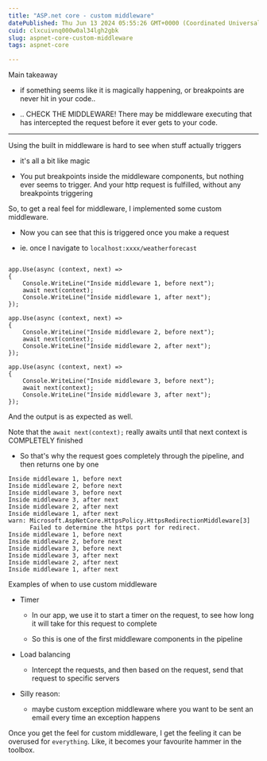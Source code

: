 ```yaml
---
title: "ASP.net core - custom middleware"
datePublished: Thu Jun 13 2024 05:55:26 GMT+0000 (Coordinated Universal Time)
cuid: clxcuivnq000w0al34lgh2gbk
slug: aspnet-core-custom-middleware
tags: aspnet-core

---
```


Main takeaway

* if something seems like it is magically happening, or breakpoints are never hit in your code..
    
* .. CHECK THE MIDDLEWARE! There may be middleware executing that has intercepted the request before it ever gets to your code.
    

---

Using the built in middleware is hard to see when stuff actually triggers

* it's all a bit like magic
    
* You put breakpoints inside the middleware components, but nothing ever seems to trigger. And your http request is fulfilled, without any breakpoints triggering
    

So, to get a real feel for middleware, I implemented some custom middleware.

* Now you can see that this is triggered once you make a request
    
* ie. once I navigate to `localhost:xxxx/weatherforecast`
    

```plaintext

app.Use(async (context, next) =>
{
    Console.WriteLine("Inside middleware 1, before next");
    await next(context);
    Console.WriteLine("Inside middleware 1, after next");
});

app.Use(async (context, next) =>
{
    Console.WriteLine("Inside middleware 2, before next");
    await next(context);
    Console.WriteLine("Inside middleware 2, after next");
});

app.Use(async (context, next) =>
{
    Console.WriteLine("Inside middleware 3, before next");
    await next(context);
    Console.WriteLine("Inside middleware 3, after next");
});
```

And the output is as expected as well.

Note that the `await next(context);` really awaits until that next context is COMPLETELY finished

* So that's why the request goes completely through the pipeline, and then returns one by one
    

```plaintext
Inside middleware 1, before next
Inside middleware 2, before next
Inside middleware 3, before next
Inside middleware 3, after next
Inside middleware 2, after next
Inside middleware 1, after next
warn: Microsoft.AspNetCore.HttpsPolicy.HttpsRedirectionMiddleware[3]
      Failed to determine the https port for redirect.
Inside middleware 1, before next
Inside middleware 2, before next
Inside middleware 3, before next
Inside middleware 3, after next
Inside middleware 2, after next
Inside middleware 1, after next
```

Examples of when to use custom middleware

* Timer
    
    * In our app, we use it to start a timer on the request, to see how long it will take for this request to complete
        
    * So this is one of the first middleware components in the pipeline
        
* Load balancing
    
    * Intercept the requests, and then based on the request, send that request to specific servers
        
* Silly reason:
    
    * maybe custom exception middleware where you want to be sent an email every time an exception happens
        

Once you get the feel for custom middleware, I get the feeling it can be overused for `everything`. Like, it becomes your favourite hammer in the toolbox.